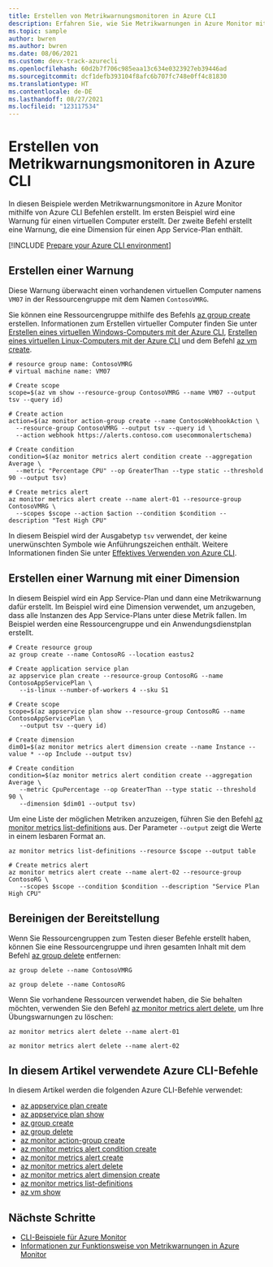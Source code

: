 ```yaml
---
title: Erstellen von Metrikwarnungsmonitoren in Azure CLI
description: Erfahren Sie, wie Sie Metrikwarnungen in Azure Monitor mit Azure CLI Befehlen erstellen. In diesen Beispielen werden Warnungen für einen virtuellen Computer und einen App Service-Plan erstellt.
ms.topic: sample
author: bwren
ms.author: bwren
ms.date: 08/06/2021
ms.custom: devx-track-azurecli
ms.openlocfilehash: 60d2b7f706c985eaa13c634e0323927eb39446ad
ms.sourcegitcommit: dcf1defb393104f8afc6b707fc748e0ff4c81830
ms.translationtype: HT
ms.contentlocale: de-DE
ms.lasthandoff: 08/27/2021
ms.locfileid: "123117534"
---
```

# <a name="create-metric-alert-monitors-in-azure-cli"></a>Erstellen von Metrikwarnungsmonitoren in Azure CLI

In diesen Beispiele werden Metrikwarnungsmonitore in Azure Monitor mithilfe von Azure CLI Befehlen erstellt. Im ersten Beispiel wird eine Warnung für einen virtuellen Computer erstellt. Der zweite Befehl erstellt eine Warnung, die eine Dimension für einen App Service-Plan enthält.  

[!INCLUDE [Prepare your Azure CLI environment](../../includes/azure-cli-prepare-your-environment.md)]

## <a name="create-an-alert"></a>Erstellen einer Warnung

Diese Warnung überwacht einen vorhandenen virtuellen Computer namens `VM07` in der Ressourcengruppe mit dem Namen `ContosoVMRG`.

Sie können eine Ressourcengruppe mithilfe des Befehls [az group create](/cli/azure/group#az-group-create) erstellen. Informationen zum Erstellen virtueller Computer finden Sie unter [Erstellen eines virtuellen Windows-Computers mit der Azure CLI](../virtual-machines/windows/quick-create-cli.md), [Erstellen eines virtuellen Linux-Computers mit der Azure CLI](../virtual-machines/linux/quick-create-cli.md) und dem Befehl [az vm create](/cli/azure/vm#az-vm-create).

```azurecli
# resource group name: ContosoVMRG
# virtual machine name: VM07

# Create scope
scope=$(az vm show --resource-group ContosoVMRG --name VM07 --output tsv --query id)

# Create action
action=$(az monitor action-group create --name ContosoWebhookAction \
  --resource-group ContosoVMRG --output tsv --query id \
  --action webhook https://alerts.contoso.com usecommonalertschema)

# Create condition
condition=$(az monitor metrics alert condition create --aggregation Average \
  --metric "Percentage CPU" --op GreaterThan --type static --threshold 90 --output tsv)

# Create metrics alert
az monitor metrics alert create --name alert-01 --resource-group ContosoVMRG \
  --scopes $scope --action $action --condition $condition --description "Test High CPU"
```

In diesem Beispiel wird der Ausgabetyp `tsv` verwendet, der keine unerwünschten Symbole wie Anführungszeichen enthält. Weitere Informationen finden Sie unter [Effektives Verwenden von Azure CLI](/cli/azure/use-cli-effectively).

## <a name="create-an-alert-with-a-dimension"></a>Erstellen einer Warnung mit einer Dimension

In diesem Beispiel wird ein App Service-Plan und dann eine Metrikwarnung dafür erstellt. Im Beispiel wird eine Dimension verwendet, um anzugeben, dass alle Instanzen des App Service-Plans unter diese Metrik fallen. Im Beispiel werden eine Ressourcengruppe und ein Anwendungsdienstplan erstellt.

```azurecli
# Create resource group
az group create --name ContosoRG --location eastus2
 
# Create application service plan
az appservice plan create --resource-group ContosoRG --name ContosoAppServicePlan \
   --is-linux --number-of-workers 4 --sku S1 
 
# Create scope
scope=$(az appservice plan show --resource-group ContosoRG --name ContosoAppServicePlan \
   --output tsv --query id) 
 
# Create dimension
dim01=$(az monitor metrics alert dimension create --name Instance --value * --op Include --output tsv)
 
# Create condition
condition=$(az monitor metrics alert condition create --aggregation Average \
   --metric CpuPercentage --op GreaterThan --type static --threshold 90 \
   --dimension $dim01 --output tsv)
```

Um eine Liste der möglichen Metriken anzuzeigen, führen Sie den Befehl [az monitor metrics list-definitions](/cli/azure/monitor/metrics#az_monitor_metrics_list_definitions) aus. Der Parameter `--output` zeigt die Werte in einem lesbaren Format an.


```azurecli
az monitor metrics list-definitions --resource $scope --output table 
 
# Create metrics alert
az monitor metrics alert create --name alert-02 --resource-group ContosoRG \
   --scopes $scope --condition $condition --description "Service Plan High CPU"
```

## <a name="clean-up-deployment"></a>Bereinigen der Bereitstellung

Wenn Sie Ressourcengruppen zum Testen dieser Befehle erstellt haben, können Sie eine Ressourcengruppe und ihren gesamten Inhalt mit dem Befehl [az group delete](/cli/azure/group#az-group-delete) entfernen:

```azurecli
az group delete --name ContosoVMRG

az group delete --name ContosoRG
```

Wenn Sie vorhandene Ressourcen verwendet haben, die Sie behalten möchten, verwenden Sie den Befehl [az monitor metrics alert delete](/cli/azure/monitor/metrics/alert#az-monitor-metrics-alert-delete), um Ihre Übungswarnungen zu löschen:

```azurecli
az monitor metrics alert delete --name alert-01

az monitor metrics alert delete --name alert-02
```

## <a name="azure-cli-commands-used-in-this-article"></a>In diesem Artikel verwendete Azure CLI-Befehle

In diesem Artikel werden die folgenden Azure CLI-Befehle verwendet:

- [az appservice plan create](/cli/azure/appservice/plan#az_appservice_plan_create)
- [az appservice plan show](/cli/azure/appservice/plan#az_appservice_plan_show)
- [az group create](/cli/azure/group#az-group-create)
- [az group delete](/cli/azure/group#az-group-delete)
- [az monitor action-group create](/cli/azure/monitor/action-group#az_monitor_action_group_create)
- [az monitor metrics alert condition create](/cli/azure/monitor/metrics/alert#az-monitor-metrics-alert-condition-create)
- [az monitor metrics alert create](/cli/azure/monitor/metrics/alert#az-monitor-metrics-alert-create)
- [az monitor metrics alert delete](/cli/azure/monitor/metrics/alert#az-monitor-metrics-alert-delete)
- [az monitor metrics alert dimension create](/cli/azure/monitor/metrics/alert#az-monitor-metrics-alert-dimension-create)
- [az monitor metrics list-definitions](/cli/azure/monitor/metrics#az_monitor_metrics_list_definitions)
- [az vm show](/cli/azure/vm#az_vm_show)

## <a name="next-steps"></a>Nächste Schritte

- [CLI-Beispiele für Azure Monitor](cli-samples.md)
- [Informationen zur Funktionsweise von Metrikwarnungen in Azure Monitor](alerts/alerts-metric-overview.md)
